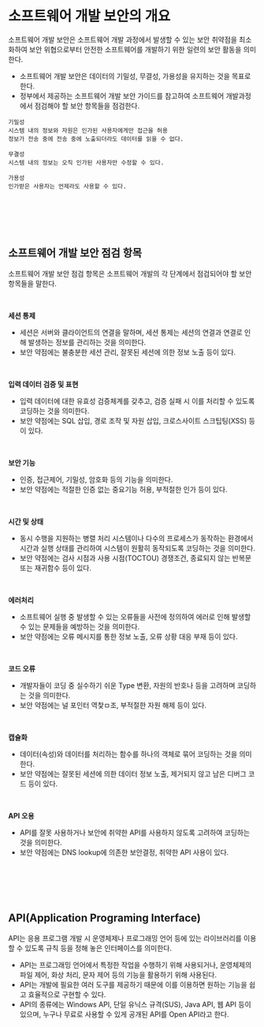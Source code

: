 # 소프트웨어 개발 보안의 개요
소프트웨어 개발 보안은 소프트웨어 개발 과정에서 발생할 수 있는 보안 취약점을 최소화하여 보안 위협으로부터 안전한 소프트웨어를 개발하기 위한 일련의 보안 활동을 의미한다.
- 소프트웨어 개발 보안은 데이터의 기밀성, 무결성, 가용성을 유지하는 것을 목표로 한다.
- 정부에서 제공하는 소프트웨어 개발 보안 가이드를 참고하여 소프트웨어 개발과정에서 점검해야 할 보안 항목들을 점검한다.

```
기밀성 
시스템 내의 정보와 자원은 인가된 사용자에게만 접근을 허용
정보가 전송 중에 전송 중에 노출되더라도 데이터를 읽을 수 없다.

무결성
시스템 내의 정보는 오직 인가된 사용자만 수정할 수 있다.

가용성
인가받은 사용자는 언제라도 사용할 수 있다.
```

<br>
<br>
<br>
<br>

## 소프트웨어 개발 보안 점검 항목
소프트웨어 개발 보안 점검 항목은 소프트웨어 개발의 각 단계에서 점검되어야 할 보안 항목들을 말한다.

<br>

**세션 통제**   
- 세션은 서버와 클라이언트의 연결을 말하며, 세션 통제는 세션의 연결과 연결로 인해 발생하는 정보를 관리하는 것을 의미한다.
- 보안 약점에는 불충분한 세션 관리, 잘못된 세션에 의한 정보 노출 등이 있다.

<br>

**입력 데이터 검증 및 표현**   
- 입력 데이터에 대한 유효성 검증체계를 갖추고, 검증 실패 시 이를 처리할 수 있도록 코딩하는 것을 의미한다.
- 보안 약점에는 SQL 삽입, 경로 조작 및 자원 삽입, 크로스사이트 스크팁팅(XSS) 등이 있다.

<br>

**보안 기능**
- 인증, 접근제어, 기밀성, 암호화 등의 기능을 의미한다.
- 보안 약점에는 적절한 인증 없는 중요기능 허용, 부적절한 인가 등이 있다.

<br>

**시간 및 상태**
- 동시 수행을 지원하는 병렬 처리 시스템이나 다수의 프로세스가 동작하는 환경에서 시간과 실행 상태를 관리하여 시스템이 원활히 동작되도록 코딩하는 것을 의미한다.
- 보안 약점에는 검사 시점과 사용 시점(TOCTOU) 경쟁조건, 종료되지 않는 반복문 또는 재귀함수 등이 있다.

<br>

**에러처리**
- 소프트웨어 실행 중 발생할 수 있는 오류들을 사전에 정의하여 에러로 인해 발생할 수 있는 문제들을 예방하는 것을 의미한다.
- 보안 약점에는 오류 메시지를 통한 정보 노출, 오류 상황 대응 부재 등이 있다.

<br>

**코드 오류**
- 개발자들이 코딩 중 실수하기 쉬운 Type 변환, 자원의 반호나 등을 고려하며 코딩하는 것을 의미한다.
- 보안 약점에는 널 포인터 역찿ㅁ조, 부적절한 자원 해제 등이 있다.

<br>

**캡슐화**
- 데이터(속성)와 데이터를 처리하는 함수를 하나의 객체로 묶어 코딩하는 것을 의미한다.
- 보안 약점에는 잘못된 세션에 의한 데이터 정보 노출, 제거되지 않고 남은 디버그 코드 등이 있다.

<br>

**API 오용**   
- API를 잘못 사용하거나 보안에 취약한 API를 사용하지 않도록 고려하여 코딩하는 것을 의미한다.
- 보안 약점에는 DNS lookup에 의존한 보안결정, 취약한 API 사용이 있다.

<br>
<br>
<br>
<br>

## API(Application Programing Interface)
API는 응용 프로그램 개발 시 운영체제나 프로그래밍 언어 등에 있는 라이브러리를 이용할 수 있도록 규칙 등을 정해 놓은 인터페이스를 의미한다.
- API는 프로그래밍 언어에서 특정한 작업을 수행하기 위해 사용되거나, 운영체제의 파일 제어, 화상 처리, 문자 제어 등의 기능을 활용하기 위해 사용된다.
- API는 개발에 필요한 여러 도구를 제공하기 때문에 이를 이용하면 원하는 기능을 쉽고 효율적으로 구현할 수 있다.
- API의 종류에는 Windows API, 단일 유닉스 규격(SUS), Java API, 웹 API 등이 있으며, 누구나 무료로 사용할 수 있게 공개된 API를 Open API라고 한다.

